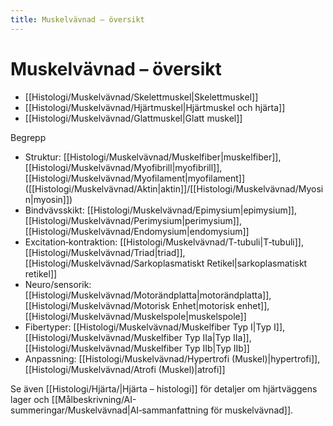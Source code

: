 ```yaml
---
title: Muskelvävnad – översikt
---
```


# Muskelvävnad – översikt

- [[Histologi/Muskelvävnad/Skelettmuskel|Skelettmuskel]]
- [[Histologi/Muskelvävnad/Hjärtmuskel|Hjärtmuskel och hjärta]]
- [[Histologi/Muskelvävnad/Glattmuskel|Glatt muskel]]

Begrepp
- Struktur: [[Histologi/Muskelvävnad/Muskelfiber|muskelfiber]], [[Histologi/Muskelvävnad/Myofibrill|myofibrill]], [[Histologi/Muskelvävnad/Myofilament|myofilament]] ([[Histologi/Muskelvävnad/Aktin|aktin]]/[[Histologi/Muskelvävnad/Myosin|myosin]])
- Bindvävsskikt: [[Histologi/Muskelvävnad/Epimysium|epimysium]], [[Histologi/Muskelvävnad/Perimysium|perimysium]], [[Histologi/Muskelvävnad/Endomysium|endomysium]]
- Excitation‑kontraktion: [[Histologi/Muskelvävnad/T-tubuli|T‑tubuli]], [[Histologi/Muskelvävnad/Triad|triad]], [[Histologi/Muskelvävnad/Sarkoplasmatiskt Retikel|sarkoplasmatiskt retikel]]
- Neuro/sensorik: [[Histologi/Muskelvävnad/Motorändplatta|motorändplatta]], [[Histologi/Muskelvävnad/Motorisk Enhet|motorisk enhet]], [[Histologi/Muskelvävnad/Muskelspole|muskelspole]]
- Fibertyper: [[Histologi/Muskelvävnad/Muskelfiber Typ I|Typ I]], [[Histologi/Muskelvävnad/Muskelfiber Typ IIa|Typ IIa]], [[Histologi/Muskelvävnad/Muskelfiber Typ IIb|Typ IIb]]
- Anpassning: [[Histologi/Muskelvävnad/Hypertrofi (Muskel)|hypertrofi]], [[Histologi/Muskelvävnad/Atrofi (Muskel)|atrofi]]

Se även [[Histologi/Hjärta/|Hjärta – histologi]] för detaljer om hjärtväggens lager och [[Målbeskrivning/AI-summeringar/Muskelvävnad|AI‑sammanfattning för muskelvävnad]].
